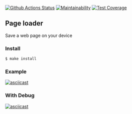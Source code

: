 [![Github Actions Status](https://github.com/morphizm/backend-project-lvl3/workflows/CI/badge.svg)](https://github.com/morphizm/backend-project-lvl3/actions)
[![Maintainability](https://api.codeclimate.com/v1/badges/b2812a1bc0ad403cefb1/maintainability)](https://codeclimate.com/github/morphizm/backend-project-lvl3/maintainability)
[![Test Coverage](https://api.codeclimate.com/v1/badges/b2812a1bc0ad403cefb1/test_coverage)](https://codeclimate.com/github/morphizm/backend-project-lvl3/test_coverage)

## Page loader
Save a web page on your device

### Install
```sh
$ make install
```

### Example
[![asciicast](https://asciinema.org/a/oenDocoYV4TcaU2KJFE7t38Qd.svg)](https://asciinema.org/a/oenDocoYV4TcaU2KJFE7t38Qd)

### With Debug
[![asciicast](https://asciinema.org/a/koELvKftti8J1mxsbWcYqXeht.svg)](https://asciinema.org/a/koELvKftti8J1mxsbWcYqXeht)